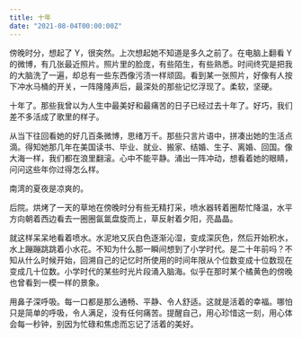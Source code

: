 ```yaml
---
title: 十年
date: "2021-08-04T00:00:00Z"
---
```


傍晚时分，想起了 Y，很突然。上次想起她不知道是多久之前了。在电脑上翻看 Y 的微博，有几张最近照片。照片里的脸庞，有些陌生，有些熟悉。时间终究是把我的大脑洗了一遍，却总有一些东西像污渍一样顽固。看到某一张照片，好像有人按下冲水马桶的开关，一阵隆隆声后，最深处的那些记忆浮现了。柔软，坚硬。

十年了。那些我曾以为人生中最美好和最痛苦的日子已经过去十年了。好巧，我们差不多活成了歌里的样子。

从当下往回看她的好几百条微博，思绪万千。那些只言片语中，拼凑出她的生活点滴。得知她那几年在美国读书、毕业、就业、搬家、结婚、生子、离婚、回国。像大海一样，我们都在浪里翻滚。心中不能平静。涌出一阵冲动，想看着她的眼睛，问问这些年你过得怎么样。

南湾的夏夜是凉爽的。

后院。烘烤了一天的草地在傍晚时分有些无精打采，喷水器转着圈帮忙降温，水平方向朝着西边看去一圈圈氤氲盘旋而上，草反射着夕阳，亮晶晶。

就这样呆呆地看着喷水。水泥地又灰白色逐渐沁湿，变成深灰色，然后开始积水，水上蹦蹦跳跳着小水花。不知为什么那一瞬间想到了小学时代。是二十年前吗？不知从什么时候开始，回溯自己的记忆时所使用的时间年限从个位数变成十位数现在变成几十位数。小学时代的某些时光片段涌入脑海。似乎在那时某个橘黄色的傍晚也曾看到一模一样的景象。

用鼻子深呼吸。每一口都是那么通畅、平静、令人舒适。这就是活着的幸福。哪怕只是简单的呼吸，令人满足，没有任何痛苦。提醒自己，用心珍惜这一刻，用心体会每一秒钟，别因为忙碌和焦虑而忘记了活着的美好。